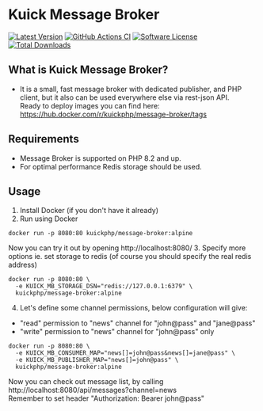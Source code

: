 # Kuick Message Broker

[![Latest Version](https://img.shields.io/github/release/milejko/kuick-message-broker.svg)](https://github.com/milejko/kuick-message-broker/releases)
[![GitHub Actions CI](https://github.com/milejko/kuick-message-broker/actions/workflows/ci.yml/badge.svg)](https://github.com/milejko/kuick-message-broker/actions/workflows/ci.yml)
[![Software License](https://img.shields.io/badge/license-MIT-brightgreen.svg)](LICENSE)
[![Total Downloads](https://img.shields.io/packagist/dt/kuick/message-broker.svg)](https://packagist.org/packages/kuick/message-broker)

## What is Kuick Message Broker?

* It is a small, fast message broker with dedicated publisher, and PHP client, but it also can be used everywhere else via rest-json API.<br>
Ready to deploy images you can find here: https://hub.docker.com/r/kuickphp/message-broker/tags

## Requirements

* Message Broker is supported on PHP 8.2 and up.
* For optimal performance Redis storage should be used.

## Usage

1. Install Docker (if you don't have it already)
2. Run using Docker
```
docker run -p 8080:80 kuickphp/message-broker:alpine
```
Now you can try it out by opening http://localhost:8080/
3. Specify more options ie. set storage to redis (of course you should specify the real redis address)
```
docker run -p 8080:80 \
  -e KUICK_MB_STORAGE_DSN="redis://127.0.0.1:6379" \
  kuickphp/message-broker:alpine
```
4. Let's define some channel permissions, below configuration will give:
- "read" permission to "news" channel for "john@pass" and "jane@pass"
- "write" permission to "news" channel for "john@pass" only
```
docker run -p 8080:80 \
  -e KUICK_MB_CONSUMER_MAP="news[]=john@pass&news[]=jane@pass" \
  -e KUICK_MB_PUBLISHER_MAP="news[]=john@pass" \
  kuickphp/message-broker:alpine
```
Now you can check out message list, by calling http://localhost:8080/api/messages?channel=news<br>
Remember to set header "Authorization: Bearer john@pass"
